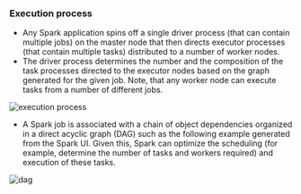 ### Execution process
* Any Spark application spins off a single driver process (that can contain multiple jobs) on the master node that then directs executor processes (that contain multiple tasks) distributed to a number of worker nodes.
* The driver process determines the number and the composition of the task processes directed to the executor nodes based on the graph generated for the given job. Note, that any worker node can execute tasks from a number of different jobs.

![execution process](https://www.safaribooksonline.com/library/view/learning-pyspark/9781786463708/graphics/B05793_01_02.jpg)

* A Spark job is associated with a chain of object dependencies organized in a direct acyclic graph (DAG) such as the following example generated from the Spark UI. Given this, Spark can optimize the scheduling (for example, determine the number of tasks and workers required) and execution of these tasks.

![dag](https://www.safaribooksonline.com/library/view/learning-pyspark/9781786463708/graphics/B05793_01_03.jpg)